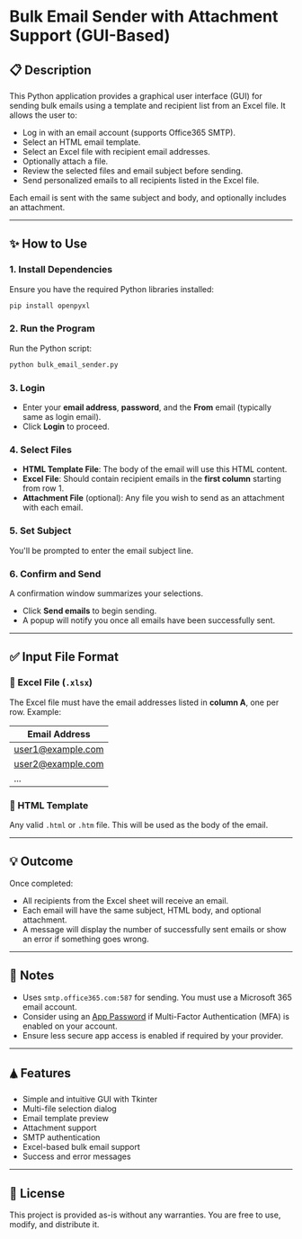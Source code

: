 # Bulk Email Sender with Attachment Support (GUI-Based)

## 📋 Description

This Python application provides a graphical user interface (GUI) for sending bulk emails using a template and recipient list from an Excel file. It allows the user to:

* Log in with an email account (supports Office365 SMTP).
* Select an HTML email template.
* Select an Excel file with recipient email addresses.
* Optionally attach a file.
* Review the selected files and email subject before sending.
* Send personalized emails to all recipients listed in the Excel file.

Each email is sent with the same subject and body, and optionally includes an attachment.

---

## ✨ How to Use

### 1. **Install Dependencies**

Ensure you have the required Python libraries installed:

```bash
pip install openpyxl
```

### 2. **Run the Program**

Run the Python script:

```bash
python bulk_email_sender.py
```

### 3. **Login**

* Enter your **email address**, **password**, and the **From** email (typically same as login email).
* Click **Login** to proceed.

### 4. **Select Files**

* **HTML Template File**: The body of the email will use this HTML content.
* **Excel File**: Should contain recipient emails in the **first column** starting from row 1.
* **Attachment File** (optional): Any file you wish to send as an attachment with each email.

### 5. **Set Subject**

You'll be prompted to enter the email subject line.

### 6. **Confirm and Send**

A confirmation window summarizes your selections.

* Click **Send emails** to begin sending.
* A popup will notify you once all emails have been successfully sent.

---

## ✅ Input File Format

### 📄 Excel File (`.xlsx`)

The Excel file must have the email addresses listed in **column A**, one per row. Example:

| Email Address                                 |
| --------------------------------------------- |
| [user1@example.com](mailto:user1@example.com) |
| [user2@example.com](mailto:user2@example.com) |
| ...                                           |

### 📄 HTML Template

Any valid `.html` or `.htm` file. This will be used as the body of the email.

---

## 💡 Outcome

Once completed:

* All recipients from the Excel sheet will receive an email.
* Each email will have the same subject, HTML body, and optional attachment.
* A message will display the number of successfully sent emails or show an error if something goes wrong.

---

## 📧 Notes

* Uses `smtp.office365.com:587` for sending. You must use a Microsoft 365 email account.
* Consider using an [App Password](https://support.microsoft.com/account-billing/create-app-passwords-to-use-apps-that-don-t-use-two-step-verification-73033404-8a9c-4e8c-9013-1c8e9d6c9926) if Multi-Factor Authentication (MFA) is enabled on your account.
* Ensure less secure app access is enabled if required by your provider.

---

## 🛦 Features

* Simple and intuitive GUI with Tkinter
* Multi-file selection dialog
* Email template preview
* Attachment support
* SMTP authentication
* Excel-based bulk email support
* Success and error messages

---

## 📌 License

This project is provided as-is without any warranties. You are free to use, modify, and distribute it.
